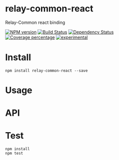 # relay-common-react

Relay-Common react binding

[![NPM version][npm-image]][npm-url] [![Build Status][travis-image]][travis-url] [![Dependency Status][daviddm-image]][daviddm-url] [![Coverage percentage][coveralls-image]][coveralls-url]
[![experimental](http://badges.github.io/stability-badges/dist/experimental.svg)](http://github.com/badges/stability-badges)

# Install

    npm install relay-common-react --save

# Usage



# API



# Test

    npm install
    npm test

[npm-image]: https://badge.fury.io/js/relay-common-react.svg
[npm-url]: https://npmjs.org/package/relay-common-react
[travis-image]: https://travis-ci.org/arvitaly/relay-common-react.svg?branch=master
[travis-url]: https://travis-ci.org/arvitaly/relay-common-react
[daviddm-image]: https://david-dm.org/arvitaly/relay-common-react.svg?theme=shields.io
[daviddm-url]: https://david-dm.org/arvitaly/relay-common-react
[coveralls-image]: https://coveralls.io/repos/arvitaly/relay-common-react/badge.svg
[coveralls-url]: https://coveralls.io/r/arvitaly/relay-common-react